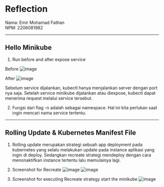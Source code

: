 # Reflection <br>

Nama: Emir Mohamad Fathan <br>
NPM: 2206081982 <br>

<hr>

## Hello Minikube

1. Run before and after expose service

Before
![image](https://github.com/brofathan/modul-11-adpro/assets/45114836/09fb12b0-094c-4847-b037-5ba27eec36ac)

After
![image](https://github.com/brofathan/modul-11-adpro/assets/45114836/ffd35a39-71cf-441d-8afd-5f54cb6c4b32)

Sebelum service dijalankan, kubectl hanya menjalankan server dengan port nya saja. Setelah service minikube dijalankan atau diexpose, kubectl dapat menerima request melalui service tersebut.

2. Fungsi dari flag -n adalah sebagai namespace. Hal ini kita perlukan saat ingin mencari nama service tertentu.

<hr>

## Rolling Update & Kubernetes Manifest File

1. Rolling update merupakan strategi sebuah app deployment pada kubernetes yang selalu melakukan update pada instance aplikasi yang ingin di deploy. Sedangkan recreate strategi mendeploy dengan cara menonaktifkan instance tertentu lalu memulainya lagi.

2. Screenshot for Recreate
![image](https://github.com/brofathan/modul-11-adpro/assets/45114836/d29a4592-0ca9-4866-ad46-842a9f4bba55)
![image](https://github.com/brofathan/modul-11-adpro/assets/45114836/80dda4e3-b798-4c6b-9be2-1b2fda726c30)

3. Screenshot for executing Recreate strategy
start the minikube
![image](https://github.com/brofathan/modul-11-adpro/assets/45114836/d179975a-90a8-4d7c-a9cc-1ba059d866e6)




